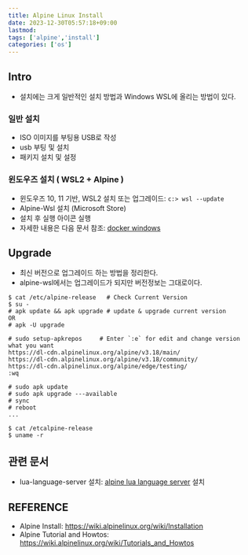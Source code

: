 ```yaml
---
title: Alpine Linux Install
date: 2023-12-30T05:57:18+09:00
lastmod:
tags: ['alpine','install']
categories: ['os']
---
```


## Intro
* 설치에는 크게 일반적인 설치 방법과 Windows WSL에 올리는 방법이 있다.

### 일반 설치

* ISO 이미지를 부팅용 USB로 작성
* usb 부팅 및 설치
* 패키지 설치 및 설정

### 윈도우즈 설치 ( WSL2 + Alpine )

* 윈도우즈 10, 11 기반, WSL2 설치 또는 업그레이드: `c:> wsl --update`
* Alpine-Wsl 설치 (Microsoft Store)
* 설치 후 실행 아이콘 실행
* 자세한 내용은 다음 문서 참조: [docker windows](docker-windows)

## Upgrade

* 최신 버전으로 업그레이드 하는 방법을 정리한다.
* alpine-wsl에서는 업그레이드가 되지만 버전정보는 그대로이다.
```console
$ cat /etc/alpine-release   # Check Current Version
$ su -
# apk update && apk upgrade # update & upgrade current version
OR
# apk -U upgrade

# sudo setup-apkrepos     # Enter `:e` for edit and change version what you want
https://dl-cdn.alpinelinux.org/alpine/v3.18/main/
https://dl-cdn.alpinelinux.org/alpine/v3.18/community/
https://dl-cdn.alpinelinux.org/alpine/edge/testing/
:wq

# sudo apk update
# sudo apk upgrade ---available
# sync
# reboot
...

$ cat /etcalpine-release
$ uname -r
```


## 관련 문서
* lua-language-server 설치: [alpine lua language server](alpine-lua-language-server)
  설치

## REFERENCE
* Alpine Install: https://wiki.alpinelinux.org/wiki/Installation
* Alpine Tutorial and Howtos: https://wiki.alpinelinux.org/wiki/Tutorials_and_Howtos
